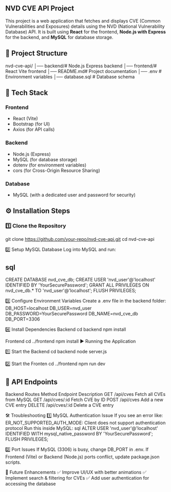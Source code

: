 ## NVD CVE API Project

This project is a web application that fetches and displays CVE (Common Vulnerabilities and Exposures) details using the NVD (National Vulnerability Database) API. It is built using **React** for the frontend, **Node.js with Express** for the backend, and **MySQL** for database storage.

## 📌 Project Structure

nvd-cve-api/
│── backend/# Node.js Express backend
│── frontend/# React Vite frontend
│── README.md# Project documentation
│── .env # Environment variables
│── database.sql # Database schema

## 🚀 Tech Stack

### **Frontend**
- React (Vite)
- Bootstrap (for UI)
- Axios (for API calls)

### **Backend**
- Node.js (Express)
- MySQL (for database storage)
- dotenv (for environment variables)
- cors (for Cross-Origin Resource Sharing)

### **Database**
- MySQL (with a dedicated user and password for security)

## ⚙️ Installation Steps

### **1️⃣ Clone the Repository**

git clone https://github.com/your-repo/nvd-cve-api.git
cd nvd-cve-api

2️⃣ Setup MySQL Database
Log into MySQL and run:

## sql
CREATE DATABASE nvd_cve_db;
CREATE USER 'nvd_user'@'localhost' IDENTIFIED BY 'YourSecurePassword';
GRANT ALL PRIVILEGES ON nvd_cve_db.* TO 'nvd_user'@'localhost';
FLUSH PRIVILEGES;

3️⃣ Configure Environment Variables
Create a .env file in the backend folder:
DB_HOST=localhost
DB_USER=nvd_user
DB_PASSWORD=YourSecurePassword
DB_NAME=nvd_cve_db
DB_PORT=3306

4️⃣ Install Dependencies
Backend
cd backend
npm install

Frontend
cd ../frontend
npm install
▶️ Running the Application

1️⃣ Start the Backend
cd backend
node server.js

2️⃣ Start the Fronten
cd ../frontend
npm run dev

## 📡 API Endpoints
Backend Routes
Method	Endpoint	Description
GET	/api/cves	Fetch all CVEs from MySQL
GET	/api/cves/:id	Fetch CVE by ID
POST	/api/cves	Add a new CVE entry
DELETE	/api/cves/:id	Delete a CVE entry

🛠️ Troubleshooting
1️⃣ MySQL Authentication Issue
If you see an error like:
ER_NOT_SUPPORTED_AUTH_MODE: Client does not support authentication protocol
Run this inside MySQL:
sql
ALTER USER 'nvd_user'@'localhost' IDENTIFIED WITH mysql_native_password BY 'YourSecurePassword';
FLUSH PRIVILEGES;

2️⃣ Port Issues
If MySQL (3306) is busy, change DB_PORT in .env.
If Frontend (Vite) or Backend (Node.js) ports conflict, update package.json scripts.

📌 Future Enhancements
✅ Improve UI/UX with better animations
✅ Implement search & filtering for CVEs
✅ Add user authentication for accessing the database





